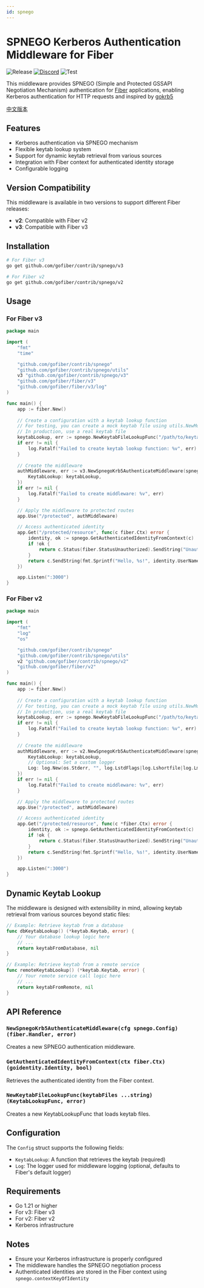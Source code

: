 ```yaml
---
id: spnego
---
```


# SPNEGO Kerberos Authentication Middleware for Fiber

![Release](https://img.shields.io/github/v/tag/gofiber/contrib?filter=spnego*)
[![Discord](https://img.shields.io/discord/704680098577514527?style=flat&label=%F0%9F%92%AC%20discord&color=00ACD7)](https://gofiber.io/discord)
![Test](https://github.com/gofiber/contrib/workflows/Test%20spnego/badge.svg)

This middleware provides SPNEGO (Simple and Protected GSSAPI Negotiation Mechanism) authentication for [Fiber](https://github.com/gofiber/fiber) applications, enabling Kerberos authentication for HTTP requests and inspired by [gokrb5](https://github.com/jcmturner/gokrb5)

[中文版本](README.zh-CN.md)

## Features

- Kerberos authentication via SPNEGO mechanism
- Flexible keytab lookup system
- Support for dynamic keytab retrieval from various sources
- Integration with Fiber context for authenticated identity storage
- Configurable logging

## Version Compatibility

This middleware is available in two versions to support different Fiber releases:

- **v2**: Compatible with Fiber v2
- **v3**: Compatible with Fiber v3

## Installation

```bash
# For Fiber v3
go get github.com/gofiber/contrib/spnego/v3

# For Fiber v2
go get github.com/gofiber/contrib/spnego/v2
```

## Usage

### For Fiber v3

```go
package main

import (
    "fmt"
    "time"

    "github.com/gofiber/contrib/spnego"
    "github.com/gofiber/contrib/spnego/utils"
    v3 "github.com/gofiber/contrib/spnego/v3"
    "github.com/gofiber/fiber/v3"
    "github.com/gofiber/fiber/v3/log"
)

func main() {
    app := fiber.New()
    
    // Create a configuration with a keytab lookup function
    // For testing, you can create a mock keytab file using utils.NewMockKeytab
    // In production, use a real keytab file
    keytabLookup, err := spnego.NewKeytabFileLookupFunc("/path/to/keytab/file.keytab")
    if err != nil {
        log.Fatalf("Failed to create keytab lookup function: %v", err)
    }
    
    // Create the middleware
    authMiddleware, err := v3.NewSpnegoKrb5AuthenticateMiddleware(spnego.Config{
		KeytabLookup: keytabLookup,
    })
    if err != nil {
        log.Fatalf("Failed to create middleware: %v", err)
    }

    // Apply the middleware to protected routes
    app.Use("/protected", authMiddleware)

    // Access authenticated identity
    app.Get("/protected/resource", func(c fiber.Ctx) error {
        identity, ok := spnego.GetAuthenticatedIdentityFromContext(c)
        if !ok {
            return c.Status(fiber.StatusUnauthorized).SendString("Unauthorized")
        }
        return c.SendString(fmt.Sprintf("Hello, %s!", identity.UserName()))
    })

    app.Listen(":3000")
}
```

### For Fiber v2

```go
package main

import (
    "fmt"
    "log"
    "os"

    "github.com/gofiber/contrib/spnego"
    "github.com/gofiber/contrib/spnego/utils"
    v2 "github.com/gofiber/contrib/spnego/v2"
    "github.com/gofiber/fiber/v2"
)

func main() {
    app := fiber.New()
    
    // Create a configuration with a keytab lookup function
    // For testing, you can create a mock keytab file using utils.NewMockKeytab
    // In production, use a real keytab file
    keytabLookup, err := spnego.NewKeytabFileLookupFunc("/path/to/keytab/file.keytab")
    if err != nil {
        log.Fatalf("Failed to create keytab lookup function: %v", err)
    }
    
    // Create the middleware
    authMiddleware, err := v2.NewSpnegoKrb5AuthenticateMiddleware(spnego.Config{
        KeytabLookup: keytabLookup,
        // Optional: Set a custom logger
        Log: log.New(os.Stderr, "", log.LstdFlags|log.Lshortfile|log.Lmicroseconds),
    })
    if err != nil {
        log.Fatalf("Failed to create middleware: %v", err)
    }

    // Apply the middleware to protected routes
    app.Use("/protected", authMiddleware)

    // Access authenticated identity
    app.Get("/protected/resource", func(c *fiber.Ctx) error {
        identity, ok := spnego.GetAuthenticatedIdentityFromContext(c)
        if !ok {
            return c.Status(fiber.StatusUnauthorized).SendString("Unauthorized")
        }
        return c.SendString(fmt.Sprintf("Hello, %s!", identity.UserName()))
    })

    app.Listen(":3000")
}
```

## Dynamic Keytab Lookup

The middleware is designed with extensibility in mind, allowing keytab retrieval from various sources beyond static files:

```go
// Example: Retrieve keytab from a database
func dbKeytabLookup() (*keytab.Keytab, error) {
    // Your database lookup logic here
    // ...
    return keytabFromDatabase, nil
}

// Example: Retrieve keytab from a remote service
func remoteKeytabLookup() (*keytab.Keytab, error) {
    // Your remote service call logic here
    // ...
    return keytabFromRemote, nil
}
```

## API Reference

### `NewSpnegoKrb5AuthenticateMiddleware(cfg spnego.Config) (fiber.Handler, error)`

Creates a new SPNEGO authentication middleware.

### `GetAuthenticatedIdentityFromContext(ctx fiber.Ctx) (goidentity.Identity, bool)`

Retrieves the authenticated identity from the Fiber context.

### `NewKeytabFileLookupFunc(keytabFiles ...string) (KeytabLookupFunc, error)`

Creates a new KeytabLookupFunc that loads keytab files.

## Configuration

The `Config` struct supports the following fields:

- `KeytabLookup`: A function that retrieves the keytab (required)
- `Log`: The logger used for middleware logging (optional, defaults to Fiber's default logger)

## Requirements

- Go 1.21 or higher
- For v3: Fiber v3
- For v2: Fiber v2
- Kerberos infrastructure

## Notes

- Ensure your Kerberos infrastructure is properly configured
- The middleware handles the SPNEGO negotiation process
- Authenticated identities are stored in the Fiber context using `spnego.contextKeyOfIdentity`
